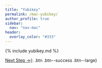 ```yaml
---
title: "Yubikey"
permalink: /mac-yubikey/
author_profile: true
sidebar:
  nav: "nav-mac"
header:
  overlay_color: "#333"
---
```


{% include yubikey.md %}

[Next Step &rarr;](/mac-yubikey/){: .btn .btn--success .btn--large}
